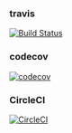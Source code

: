 ### travis
[![Build Status](https://travis-ci.com/ahaoboy/pracel-ts-demo.svg?branch=master)](https://travis-ci.com/ahaoboy/pracel-ts-demo)
### codecov
[![codecov](https://codecov.io/gh/ahaoboy/pracel-ts-demo/branch/master/graph/badge.svg)](https://codecov.io/gh/ahaoboy/pracel-ts-demo)
### CircleCI
[![CircleCI](https://circleci.com/gh/ahaoboy/parcel-ts-demo.svg?style=shield)](https://circleci.com/gh/ahaoboy/pracel-ts-demo)
